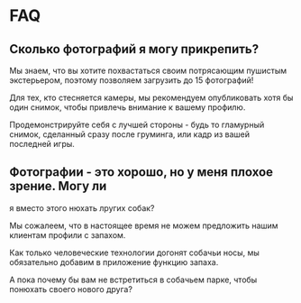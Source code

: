 # FAQ

## Сколько фотографий я могу прикрепить?

Мы знаем, что вы хотите похвастаться своим потрясающим пушистым
экстерьером, поэтому позволяем загрузить до 15 фотографий!

Для тех, кто стесняется камеры, мы рекомендуем опубликовать хотя бы
один снимок, чтобы привлечь внимание к вашему профилю.

Продемонстрируйте себя с лучшей стороны - будь то гламурный снимок, 
сделанный сразу после груминга, или кадр из вашей последней игры.


## Фотографии - это хорошо, но у меня плохое зрение. Могу ли 
я вместо этого нюхать лругих собак?

Мы сожалеем, что в настоящее время не можем предложить нашим
клиентам профили с запахом.

Как только человеческие технологии догонят собачьи носы, 
мы обязательно добавим в приложение функцию запаха.

А пока почему бы вам не встретиться в собачьем 
парке, чтобы понюхать своего нового друга?